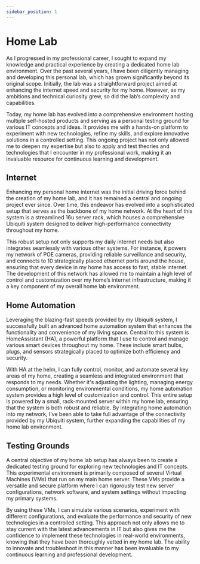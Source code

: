 ```yaml
---
sidebar_position: 1
---
```


# Home Lab

As I progressed in my professional career, I sought to expand my knowledge and practical experience by creating a dedicated home lab environment. Over the past several years, I have been diligently managing and developing this personal lab, which has grown significantly beyond its original scope. Initially, the lab was a straightforward project aimed at enhancing the internet speed and security for my home. However, as my ambitions and technical curiosity grew, so did the lab’s complexity and capabilities.

Today, my home lab has evolved into a comprehensive environment hosting multiple self-hosted products and serving as a personal testing ground for various IT concepts and ideas. It provides me with a hands-on platform to experiment with new technologies, refine my skills, and explore innovative solutions in a controlled setting. This ongoing project has not only allowed me to deepen my expertise but also to apply and test theories and technologies that I encounter in my professional work, making it an invaluable resource for continuous learning and development.

## Internet

Enhancing my personal home internet was the initial driving force behind the creation of my home lab, and it has remained a central and ongoing project ever since. Over time, this endeavor has evolved into a sophisticated setup that serves as the backbone of my home network. At the heart of this system is a streamlined 16u server rack, which houses a comprehensive Ubiquiti system designed to deliver high-performance connectivity throughout my home.

This robust setup not only supports my daily internet needs but also integrates seamlessly with various other systems. For instance, it powers my network of POE cameras, providing reliable surveillance and security, and connects to 10 strategically placed ethernet ports around the house, ensuring that every device in my home has access to fast, stable internet. The development of this network has allowed me to maintain a high level of control and customization over my home’s internet infrastructure, making it a key component of my overall home lab environment.

## Home Automation

Leveraging the blazing-fast speeds provided by my Ubiquiti system, I successfully built an advanced home automation system that enhances the functionality and convenience of my living space. Central to this system is HomeAssistant (HA), a powerful platform that I use to control and manage various smart devices throughout my home. These include smart bulbs, plugs, and sensors strategically placed to optimize both efficiency and security.

With HA at the helm, I can fully control, monitor, and automate several key areas of my home, creating a seamless and integrated environment that responds to my needs. Whether it's adjusting the lighting, managing energy consumption, or monitoring environmental conditions, my home automation system provides a high level of customization and control. This entire setup is powered by a small, rack-mounted server within my home lab, ensuring that the system is both robust and reliable. By integrating home automation into my network, I’ve been able to take full advantage of the connectivity provided by my Ubiquiti system, further expanding the capabilities of my home lab environment.

## Testing Grounds

A central objective of my home lab setup has always been to create a dedicated testing ground for exploring new technologies and IT concepts. This experimental environment is primarily composed of several Virtual Machines (VMs) that run on my main home server. These VMs provide a versatile and secure platform where I can rigorously test new server configurations, network software, and system settings without impacting my primary systems.

By using these VMs, I can simulate various scenarios, experiment with different configurations, and evaluate the performance and security of new technologies in a controlled setting. This approach not only allows me to stay current with the latest advancements in IT but also gives me the confidence to implement these technologies in real-world environments, knowing that they have been thoroughly vetted in my home lab. The ability to innovate and troubleshoot in this manner has been invaluable to my continuous learning and professional development.
